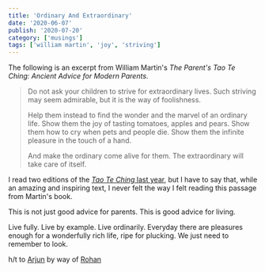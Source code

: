 ```yaml
---
title: 'Ordinary And Extraordinary'
date: '2020-06-07'
publish: '2020-07-20'
category: ['musings']
tags: ['william martin', 'joy', 'striving']
---
```


The following is an excerpt from William Martin's _The Parent's Tao Te Ching: Ancient Advice for Modern Parents_.

> Do not ask your children
> to strive for extraordinary lives.
> Such striving may seem admirable,
> but it is the way of foolishness.
>
> Help them instead to find the wonder
> and the marvel of an ordinary life.
> Show them the joy of tasting
> tomatoes, apples and pears.
> Show them how to cry
> when pets and people die.
> Show them the infinite pleasure
> in the touch of a hand.
>
> And make the ordinary come alive for them.
> The extraordinary will take care of itself.

I read two editions of the [_Tao Te Ching_ last year](../../../books), but I have to say that, while an amazing and inspiring text, I never felt the way I felt reading this passage from Martin's book.

This is not just good advice for parents. This is good advice for living.

Live fully. Live by example. Live ordinarily. Everyday there are pleasures enough for a wonderfully rich life, ripe for plucking. We just need to remember to look.

h/t to [Arjun](https://arjundesai.blog/blog/2020/5/22/making-the-ordinary-come-alive) by way of [Rohan](https://alearningaday.blog/2020/06/04/ordinary-and-extraordinary-a-poem/)
